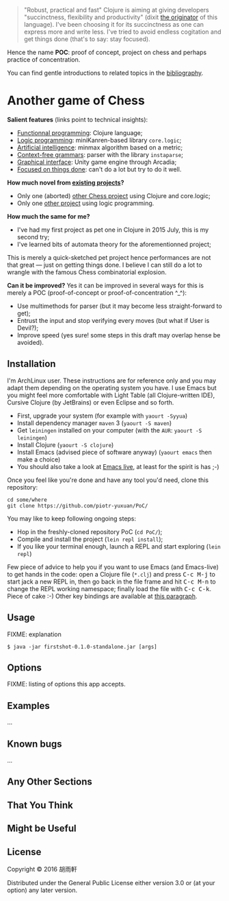 > "Robust, practical and fast" Clojure is aiming at giving developers "succinctness, flexibility and productivity" (dixit [the originator](http://clojure.org/about/rationale) of this language). I've been choosing it for its succinctness as one can express more and write less. I've tried to avoid endless cogitation and get things done (that's to say: stay focused).

Hence the name **POC**: proof of concept, project on chess and perhaps practice of concentration.

You can find gentle introductions to related topics in the [bibliography]().

# Another game of Chess

__Salient features__ (links point to technical insights):

 * [Functionnal programming](): Clojure language;
 * [Logic programming](): miniKanren-based library `core.logic`;
 * [Artificial intelligence](): minmax algorithm based on a metric;
 * [Context-free grammars](): parser with the library `instaparse`;
 * [Graphical interface](): Unity game engine through Arcadia;
 * [Focused on things done](): can't do a lot but try to do it well.

__How much novel from [existing projects](https://github.com/search?p=2&q=chess+logic&ref=searchresults&type=Repositories&utf8=%E2%9C%93)?__

 * Only one (aborted) [other Chess project](https://github.com/matlux/clojure-core-logic-chess) using Clojure and core.logic;
 * Only one [other project](https://github.com/Arunothia/ILP) using logic programming.

__How much the same for me?__

 * I've had my first project as pet one in Clojure in 2015 July, this is my second try;
 * I've learned bits of automata theory for the aforementionned project;

This is merely a quick-sketched pet project hence performances are not that great — just on getting things done. I believe I can still do a lot to wrangle with the famous Chess combinatorial explosion.

__Can it be improved?__ Yes it can be improved in several ways for this is merely a POC (proof-of-concept or proof-of-concentration ^_^):

 * Use multimethods for parser (but it may become less straight-forward to get);
 * Entrust the input and stop verifying every moves (but what if User is Devil?);
 * Improve speed (yes sure! some steps in this draft may overlap hense be avoided).

## Installation

I'm ArchLinux user. These instructions are for reference only and you may adapt them depending on the operating system you have. I use Emacs but you might feel more comfortable with Light Table (all Clojure-written IDE), Cursive Clojure (by JetBrains) or even Eclipse and so forth.

 * First, upgrade your system (for example with `yaourt -Syyua`)
 * Install dependency manager `maven` 3 (`yaourt -S maven`)
 * Get `leiningen` installed on your computer (with the `AUR`: `yaourt -S leiningen`)
 * Install Clojure (`yaourt -S clojure`)
 * Install Emacs (advised piece of software anyway) (`yaourt emacs` then make a choice)
 * You should also take a look at [Emacs live](http://overtone.github.io/emacs-live/), at least for the spirit is has ;-)

Once you feel like you're done and have any tool you'd need, clone this repository:

```shell
cd some/where
git clone https://github.com/piotr-yuxuan/PoC/
```

You may like to keep following ongoing steps:

 * Hop in the freshly-cloned repository PoC (`cd PoC/`);
 * Compile and install the project (`lein repl install`);
 * If you like your terminal enough, launch a REPL and start exploring (`lein repl`)
 
Few piece of advice to help you if you want to use Emacs (and Emacs-live) to get hands in the code: open a Clojure file (`*.clj`) and press <kbd>C-c M-j</kbd> to start jack a new REPL in, then go back in the file frame and hit <kbd>C-c M-n</kbd> to change the REPL working namespace; finally load the file with <kbd>C-c C-k</kbd>. Piece of cake :-) Other key bindings are available at [this paragraph](https://github.com/clojure-emacs/cider#using-cider-mode).

## Usage

FIXME: explanation

    $ java -jar firstshot-0.1.0-standalone.jar [args]

## Options

FIXME: listing of options this app accepts.

## Examples

...

## Known bugs

...

## Any Other Sections
## That You Think
## Might be Useful

## License

Copyright © 2016 胡雨軒

Distributed under the General Public License either version 3.0 or (at your option) any later version.
